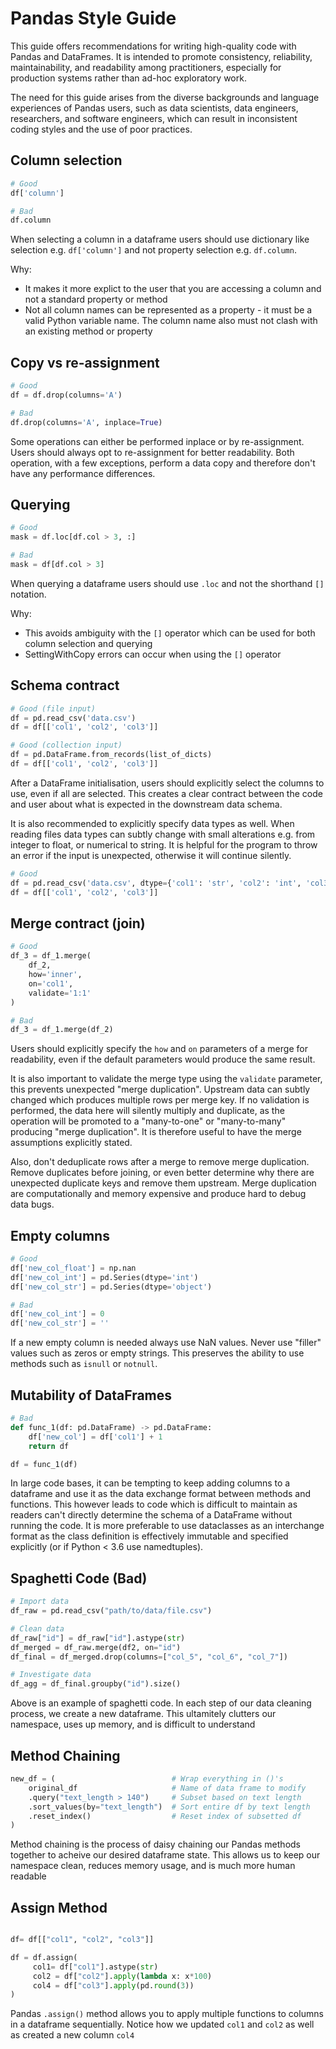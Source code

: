 # Pandas Style Guide

This guide offers recommendations for writing high-quality code with Pandas and DataFrames. It is intended to promote consistency, reliability, maintainability, and readability among practitioners, especially for production systems rather than ad-hoc exploratory work.

The need for this guide arises from the diverse backgrounds and language experiences of Pandas users, such as data scientists, data engineers, researchers, and software engineers, which can result in inconsistent coding styles and the use of poor practices.



## Column selection

```python
# Good
df['column']

# Bad
df.column
```

When selecting a column in a dataframe users should use dictionary like selection e.g. `df['column']` and not property selection e.g. `df.column`.

Why:
* It makes it more explict to the user that you are accessing a column and not a standard property or method
* Not all column names can be represented as a property - it must be a valid Python variable name. The column name also must not clash with an existing method or property

## Copy vs re-assignment

```python
# Good
df = df.drop(columns='A')

# Bad
df.drop(columns='A', inplace=True)
```

Some operations can either be performed inplace or by re-assignment. Users should always opt to re-assignment for better readability. Both operation, with a few exceptions, perform a data copy and therefore don't have any performance differences.

## Querying

```python
# Good
mask = df.loc[df.col > 3, :]

# Bad
mask = df[df.col > 3]
```

When querying a dataframe users should use `.loc` and not the shorthand `[]` notation.

Why:
* This avoids ambiguity with the `[]` operator which can be used for both column selection and querying
* SettingWithCopy errors can occur when using the `[]` operator 

## Schema contract

```python
# Good (file input)
df = pd.read_csv('data.csv')
df = df[['col1', 'col2', 'col3']]

# Good (collection input)
df = pd.DataFrame.from_records(list_of_dicts)
df = df[['col1', 'col2', 'col3']]
```

After a DataFrame initialisation, users should explicitly select the columns to use, even if all are selected. This creates a clear contract between the code and user about what is expected in the downstream data schema.

It is also recommended to explicitly specify data types as well. When reading files data types can subtly change with small alterations e.g. from integer to float, or numerical to string. It is helpful for the program to throw an error if the input is unexpected, otherwise it will continue silently.

```python
# Good
df = pd.read_csv('data.csv', dtype={'col1': 'str', 'col2': 'int', 'col3': 'float'})
df = df[['col1', 'col2', 'col3']]
```

## Merge contract (join)

```python
# Good
df_3 = df_1.merge(
    df_2,
    how='inner',
    on='col1',
    validate='1:1'
)

# Bad
df_3 = df_1.merge(df_2)
```

Users should explicitly specify the `how` and `on` parameters of a merge for readability, even if the default parameters would produce the same result.

It is also important to validate the merge type using the `validate` parameter, this prevents unexpected "merge duplication". Upstream data can subtly changed which produces multiple rows per merge key. If no validation is performed, the data here will silently multiply and duplicate, as the operation will be promoted to a "many-to-one" or "many-to-many" producing "merge duplication". It is therefore useful to have the merge assumptions explicitly stated.

Also, don't deduplicate rows after a merge to remove merge duplication. Remove duplicates before joining, or even better determine why there are unexpected duplicate keys and remove them upstream. Merge duplication are computationally and memory expensive and produce hard to debug data bugs.

## Empty columns

```python
# Good
df['new_col_float'] = np.nan
df['new_col_int'] = pd.Series(dtype='int')
df['new_col_str'] = pd.Series(dtype='object')

# Bad
df['new_col_int'] = 0
df['new_col_str'] = ''
```

If a new empty column is needed always use NaN values. Never use "filler" values such as zeros or empty strings. This preserves the ability to use methods such as `isnull` or `notnull`.

## Mutability of DataFrames

```python
# Bad
def func_1(df: pd.DataFrame) -> pd.DataFrame:
    df['new_col'] = df['col1'] + 1
    return df

df = func_1(df)
```

In large code bases, it can be tempting to keep adding columns to a dataframe and use it as the data exchange format between methods and functions. This however leads to code which is difficult to maintain as readers can't directly determine the schema of a DataFrame without running the code. It is more preferable to use dataclasses as an interchange format as the class definition is effectively immutable and specified explicitly (or if Python < 3.6 use namedtuples).

## Spaghetti Code (Bad)

```python
# Import data
df_raw = pd.read_csv("path/to/data/file.csv")

# Clean data
df_raw["id"] = df_raw["id"].astype(str)
df_merged = df_raw.merge(df2, on="id")
df_final = df_merged.drop(columns=["col_5", "col_6", "col_7"])

# Investigate data
df_agg = df_final.groupby("id").size()
```
Above is an example of spaghetti code. In each step of our data cleaning process, we create a new dataframe. This ultamitely clutters our namespace, uses up memory, and is difficult to understand

## Method Chaining
```python
new_df = (                          # Wrap everything in ()'s
    original_df                     # Name of data frame to modify
    .query("text_length > 140")     # Subset based on text length
    .sort_values(by="text_length")  # Sort entire df by text length
    .reset_index()                  # Reset index of subsetted df
)
```
Method chaining is the process of daisy chaining our Pandas methods together to acheive our desired dataframe state. This allows us to keep our namespace clean, reduces memory usage, and is much more human readable

## Assign Method
```python

df= df[["col1", "col2", "col3"]]

df = df.assign(                          
     col1= df["col1"].astype(str)
     col2 = df["col2"].apply(lambda x: x*100)
     col4 = df["col3"].apply(pd.round(3))             
)
```

Pandas `.assign()` method allows you to apply multiple functions to columns in a dataframe sequentially. Notice how we updated `col1` and `col2` as well as created a new column `col4`

